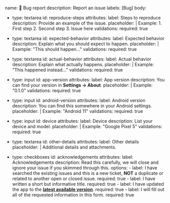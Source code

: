 name: 🐞 Bug report
description: Report an issue
labels: [Bug]
body:

  - type: textarea
    id: reproduce-steps
    attributes:
      label: Steps to reproduce
      description: Provide an example of the issue.
      placeholder: |
        Example:
          1. First step
          2. Second step
          3. Issue here
    validations:
      required: true

  - type: textarea
    id: expected-behavior
    attributes:
      label: Expected behavior
      description: Explain what you should expect to happen.
      placeholder: |
        Example:
          "This should happen..."
    validations:
      required: true

  - type: textarea
    id: actual-behavior
    attributes:
      label: Actual behavior
      description: Explain what actually happens.
      placeholder: |
        Example:
          "This happened instead..."
    validations:
      required: true

  - type: input
    id: app-version
    attributes:
      label: App version
      description: You can find your version in **Settings → About**.
      placeholder: |
        Example: "0.1.0"
    validations:
      required: true

  - type: input
    id: android-version
    attributes:
      label: Android version
      description: You can find this somewhere in your Android settings.
      placeholder: |
        Example: "Android 11"
    validations:
      required: true

  - type: input
    id: device
    attributes:
      label: Device
      description: List your device and model.
      placeholder: |
        Example: "Google Pixel 5"
    validations:
      required: true

  - type: textarea
    id: other-details
    attributes:
      label: Other details
      placeholder: |
        Additional details and attachments.

  - type: checkboxes
    id: acknowledgements
    attributes:
      label: Acknowledgements
      description: Read this carefully, we will close and ignore your issue if you skimmed through this.
      options:
        - label: I have searched the existing issues and this is a new ticket, **NOT** a duplicate or related to another open or closed issue.
          required: true
        - label: I have written a short but informative title.
          required: true
        - label: I have updated the app to the **[latest available version](https://github.com/Angel-Studio/Material-You-Dynamic-Island/releases/latest)**.
          required: true
        - label: I will fill out all of the requested information in this form.
          required: true
